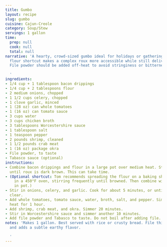 ```yaml
---
title: Gumbo
layout: recipe
slug: gumbo
cuisine: Cajun-Creole
category: Soup/Stew
servings: 1 gallon
time:
  prep: null
  cook: null
  total: null
narrative: 'A hearty, crowd-sized gumbo ideal for holidays or gatherings. The oven-browned
  flour shortcut makes a complex roux more accessible while still delivering on flavor.
  File powder should be added off-heat to avoid stringiness or bitterness.

  '
ingredients:
- 1/4 cup + 1 tablespoon bacon drippings
- 1/4 cup + 2 tablespoons flour
- 2 medium onions, chopped
- 1 1/2 cups celery, chopped
- 1 clove garlic, minced
- 1 (28 oz) can whole tomatoes
- 1 (16 oz) can tomato sauce
- 3 cups water
- 3 cups chicken broth
- 3 tablespoons Worcestershire sauce
- 1 tablespoon salt
- 1 teaspoon pepper
- 2 pounds shrimp, cleaned
- 1 1/2 pounds crab meat
- 1 (16 oz) package okra
- File powder, to taste
- Tabasco sauce (optional)
instructions:
- Combine bacon drippings and flour in a large pot over medium heat. Stir constantly
  until roux is dark brown. This can take time.
- (Optional shortcut: Tom recommends spreading the flour on a baking sheet and browning
    in a 450°F oven, stirring frequently until browned. Then combine with bacon drippings
    in pot.)
- Stir in onions, celery, and garlic. Cook for about 5 minutes, or until onions are
  clear.
- Add whole tomatoes, tomato sauce, water, broth, salt, and pepper. Simmer over medium
  heat for 1 hour.
- Add shrimp, crab meat, and okra. Simmer 20 minutes.
- Stir in Worcestershire sauce and simmer another 10 minutes.
- Add file powder and Tabasco to taste. Do not boil after adding file.
notes: 'Makes 1 gallon. Best served with rice or crusty bread. File thickens the gumbo
  and adds a subtle earthy flavor.

  '
---
```

